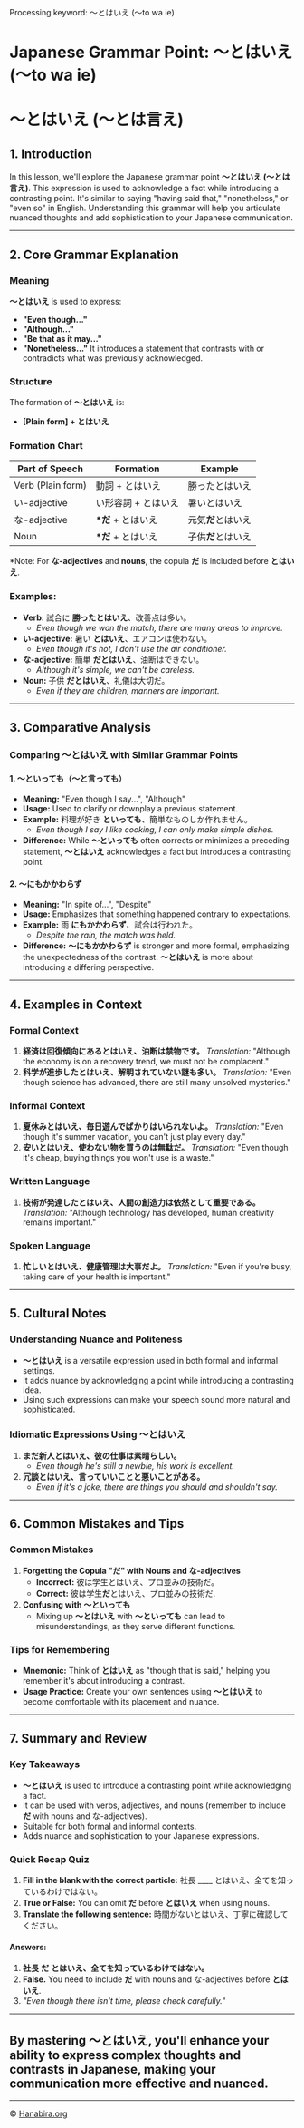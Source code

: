 Processing keyword: ～とはいえ (～to wa ie)
# Japanese Grammar Point: ～とはいえ (～to wa ie)
# ～とはいえ (～とは言え)
## 1. Introduction
In this lesson, we'll explore the Japanese grammar point **～とはいえ (～とは言え)**. This expression is used to acknowledge a fact while introducing a contrasting point. It's similar to saying "having said that," "nonetheless," or "even so" in English. Understanding this grammar will help you articulate nuanced thoughts and add sophistication to your Japanese communication.

---
## 2. Core Grammar Explanation
### Meaning
**～とはいえ** is used to express:
- **"Even though..."**
- **"Although..."**
- **"Be that as it may..."**
- **"Nonetheless..."**
It introduces a statement that contrasts with or contradicts what was previously acknowledged.
### Structure
The formation of **～とはいえ** is:
- **[Plain form] + とはいえ**
### Formation Chart
| **Part of Speech**  | **Formation**            | **Example**                 |
|---------------------|--------------------------|-----------------------------|
| Verb (Plain form)   | 動詞 + とはいえ            | 勝ったとはいえ               |
| い-adjective         | い形容詞 + とはいえ        | 暑いとはいえ                 |
| な-adjective         | **\*だ** + とはいえ        | 元気**だ**とはいえ            |
| Noun                | **\*だ** + とはいえ        | 子供**だ**とはいえ            |
\*Note: For **な-adjectives** and **nouns**, the copula **だ** is included before **とはいえ**.
### Examples:
- **Verb:** 試合に **勝ったとはいえ**、改善点は多い。
  - *Even though we won the match, there are many areas to improve.*
- **い-adjective:** 暑い **とはいえ**、エアコンは使わない。
  - *Even though it's hot, I don't use the air conditioner.*
- **な-adjective:** 簡単 **だとはいえ**、油断はできない。
  - *Although it's simple, we can't be careless.*
- **Noun:** 子供 **だとはいえ**、礼儀は大切だ。
  - *Even if they are children, manners are important.*
---
## 3. Comparative Analysis
### Comparing **～とはいえ** with Similar Grammar Points
#### 1. **～といっても（～と言っても）**
- **Meaning:** "Even though I say...", "Although"
- **Usage:** Used to clarify or downplay a previous statement.
- **Example:** 料理が好き **といっても**、簡単なものしか作れません。
  - *Even though I say I like cooking, I can only make simple dishes.*
- **Difference:** While **～といっても** often corrects or minimizes a preceding statement, **～とはいえ** acknowledges a fact but introduces a contrasting point.
#### 2. **～にもかかわらず**
- **Meaning:** "In spite of...", "Despite"
- **Usage:** Emphasizes that something happened contrary to expectations.
- **Example:** 雨 **にもかかわらず**、試合は行われた。
  - *Despite the rain, the match was held.*
- **Difference:** **～にもかかわらず** is stronger and more formal, emphasizing the unexpectedness of the contrast. **～とはいえ** is more about introducing a differing perspective.
---
## 4. Examples in Context
### Formal Context
1. **経済は回復傾向にあるとはいえ、油断は禁物です。**
   *Translation:* "Although the economy is on a recovery trend, we must not be complacent."
2. **科学が進歩したとはいえ、解明されていない謎も多い。**
   *Translation:* "Even though science has advanced, there are still many unsolved mysteries."
### Informal Context
1. **夏休みとはいえ、毎日遊んでばかりはいられないよ。**
   *Translation:* "Even though it's summer vacation, you can't just play every day."
2. **安いとはいえ、使わない物を買うのは無駄だ。**
   *Translation:* "Even though it's cheap, buying things you won't use is a waste."
### Written Language
1. **技術が発達したとはいえ、人間の創造力は依然として重要である。**
   *Translation:* "Although technology has developed, human creativity remains important."
### Spoken Language
1. **忙しいとはいえ、健康管理は大事だよ。**
   *Translation:* "Even if you're busy, taking care of your health is important."
---
## 5. Cultural Notes
### Understanding Nuance and Politeness
- **～とはいえ** is a versatile expression used in both formal and informal settings.
- It adds nuance by acknowledging a point while introducing a contrasting idea.
- Using such expressions can make your speech sound more natural and sophisticated.
### Idiomatic Expressions Using **～とはいえ**
1. **まだ新人とはいえ、彼の仕事は素晴らしい。**
   - *Even though he's still a newbie, his work is excellent.*
2. **冗談とはいえ、言っていいことと悪いことがある。**
   - *Even if it's a joke, there are things you should and shouldn't say.*
---
## 6. Common Mistakes and Tips
### Common Mistakes
1. **Forgetting the Copula "だ" with Nouns and な-adjectives**
   - **Incorrect:** 彼は学生とはいえ、プロ並みの技術だ。
   - **Correct:** 彼は学生**だ**とはいえ、プロ並みの技術だ.
2. **Confusing with **～といっても****
   - Mixing up **～とはいえ** with **～といっても** can lead to misunderstandings, as they serve different functions.
### Tips for Remembering
- **Mnemonic:** Think of **とはいえ** as "though that is said," helping you remember it's about introducing a contrast.
- **Usage Practice:** Create your own sentences using **～とはいえ** to become comfortable with its placement and nuance.
---
## 7. Summary and Review
### Key Takeaways
- **～とはいえ** is used to introduce a contrasting point while acknowledging a fact.
- It can be used with verbs, adjectives, and nouns (remember to include **だ** with nouns and な-adjectives).
- Suitable for both formal and informal contexts.
- Adds nuance and sophistication to your Japanese expressions.
### Quick Recap Quiz
1. **Fill in the blank with the correct particle:**
   社長 ____ とはいえ、全てを知っているわけではない。
2. **True or False:**
   You can omit **だ** before **とはいえ** when using nouns.
3. **Translate the following sentence:**
   時間がないとはいえ、丁寧に確認してください。
#### Answers:
1. **社長** **だ** **とはいえ、全てを知っているわけではない。**
2. **False.** You need to include **だ** with nouns and な-adjectives before **とはいえ**.
3. *"Even though there isn't time, please check carefully."*
---
By mastering **～とはいえ**, you'll enhance your ability to express complex thoughts and contrasts in Japanese, making your communication more effective and nuanced.
---


---

© [Hanabira.org](https://hanabira.org)
